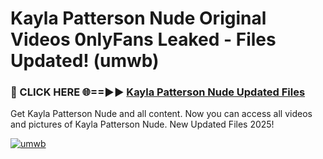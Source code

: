 # Kayla Patterson Nude Original Videos 0nlyFans Leaked - Files Updated! (umwb)

<h3>🔴 CLICK HERE 🌐==►► <a href="https://tinyurl.com/yc6ubb5a" rel="nofollow">Kayla Patterson Nude Updated Files</a></h3>

Get Kayla Patterson Nude and all content. Now you can access all videos and pictures of Kayla Patterson Nude. New Updated Files 2025!

[![umwb](https://i.imgur.com/7eu0CRL.gif)](https://tinyurl.com/yc6ubb5a)
